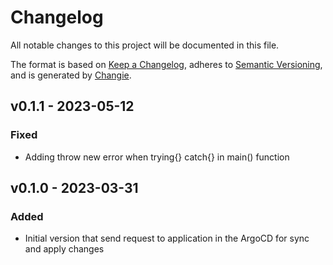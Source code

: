 # Changelog
All notable changes to this project will be documented in this file.

The format is based on [Keep a Changelog](https://keepachangelog.com/en/1.0.0/),
adheres to [Semantic Versioning](https://semver.org/spec/v2.0.0.html),
and is generated by [Changie](https://github.com/miniscruff/changie).


## v0.1.1 - 2023-05-12
### Fixed
* Adding throw new error when trying{} catch{} in main() function

## v0.1.0 - 2023-03-31
### Added
* Initial version that send request to application in the ArgoCD for sync and apply changes
